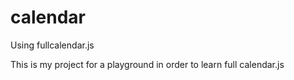 calendar
========

Using fullcalendar.js


This is my project for a playground in order to learn full calendar.js
